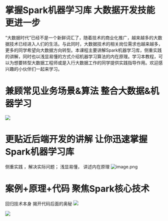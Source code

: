 # 掌握Spark机器学习库 大数据开发技能更进一步

“大数据时代”已经不是一个新鲜词汇了，随着技术的商业化推广，越来越多的大数据技术已经进入人们的生活。与此同时，大数据技术的相关岗位需求也越来越多，更多的同学希望向大数据方向转型。本课程主要讲解Spark机器学习库，侧重实践的讲解，同时也以浅显易懂的方式介绍机器学习算法的内在原理。学习本教程，可以为想要转型大数据工程师或是入行大数据工作的同学提供实践指导作用。欢迎感兴趣的小伙伴们一起来学习。

# 兼顾常见业务场景&算法 整合大数据&机器学习
![](https://upload-images.jianshu.io/upload_images/16782311-657721947e344fa1.png?imageMogr2/auto-orient/strip%7CimageView2/2/w/1240)

# 更贴近后端开发的讲解 让你迅速掌握Spark机器学习库
侧重实践 ，解决实际问题； 浅显易懂， 讲述内在原理
![image.png](https://upload-images.jianshu.io/upload_images/16782311-f2570022ab77dded.png?imageMogr2/auto-orient/strip%7CimageView2/2/w/1240)

# 案例+原理+代码 聚焦Spark核心技术
回归技术本身 揭开代码后面的奥秘
![](https://upload-images.jianshu.io/upload_images/16782311-9c0378c93851a135.png?imageMogr2/auto-orient/strip%7CimageView2/2/w/1240)

![](https://upload-images.jianshu.io/upload_images/16782311-1e82e7a1f14e3ea8.png?imageMogr2/auto-orient/strip%7CimageView2/2/w/1240)